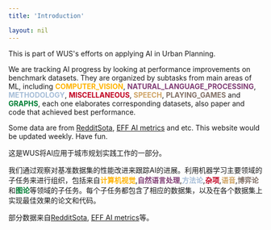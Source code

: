 ```yaml
---
title: 'Introduction'

layout: nil
---
```


This is part of WUS's efforts on applying AI in Urban Planning.  

We are tracking AI progress by looking at performance improvements on benchmark datasets. They are organized by subtasks from main areas of ML, including <span style="color:#FFB300;font-weight:bold">COMPUTER_VISION</span>, <span style="color:#803E75;font-weight:bold">NATURAL_LANGUAGE_PROCESSING</span>, <span style="color:#A6BDD7;font-weight:bold">METHODOLOGY</span>, <span style="color:#C10020;font-weight:bold">MISCELLANEOUS</span>, <span style="color:#CEA262;font-weight:bold">SPEECH</span>, <span style="color:#817066;font-weight:bold">PLAYING_GAMES</span> and <span style="color:#007D34;font-weight:bold">GRAPHS</span>, each one elaborates corresponding datasets, also paper and code that achieved best performance.  

Some data are from [RedditSota](https://github.com/RedditSota/state-of-the-art-result-for-machine-learning-problems), [EFF AI metrics](https://github.com/AI-metrics/AI-metrics) and etc. This website would be updated weekly. Have fun.  
  


这是WUS将AI应用于城市规划实践工作的一部分。  

我们通过观察对基准数据集的性能改进来跟踪AI的进展。利用机器学习主要领域的子任务来进行组织，包括来自<span style="color:#FFB300;font-weight:bold">计算机视觉</span>,<span style="color:#803E75;font-weight:bold">自然语言处理</span>,<span style="color:#A6BDD7;font-weight:bold">方法论</span>,<span style="color:#C10020;font-weight:bold">杂项</span>,<span style="color:#CEA262;font-weight:bold">语音</span>,<span style="color:#817066;font-weight:bold">博弈论</span>和<span style="color:#007D34;font-weight:bold">图论</span>等领域的子任务。每个子任务都包含了相应的数据集，以及在各个数据集上实现最佳效果的论文和代码。  

部分数据来自[RedditSota](https://github.com/RedditSota/state-of-the-art-result-for-machine-learning-problems), [EFF AI metrics](https://github.com/AI-metrics/AI-metrics)等。  

